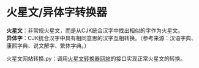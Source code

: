 # 火星文/异体字转换器
__火星文__：非常规火星文，而是从CJK统合汉字中找出相似的字作为火星文。  
__异体字__：CJK统合汉字中具有相同意思的汉字互相转换。（参考来源：汉语字典、康熙字典、说文解字、繁体字典。）  

火星文网站转换.py：调用[火星文转换器网站](https://www.qiwangming.com/hxw/)的接口实现正常火星文的转换。
